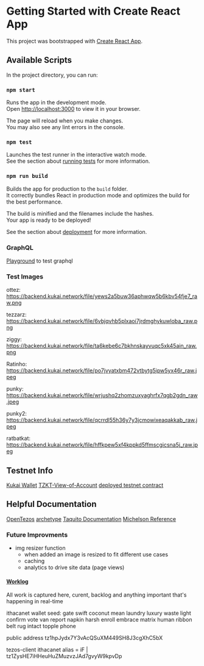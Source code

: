 # Getting Started with Create React App

This project was bootstrapped with [Create React App](https://github.com/facebook/create-react-app).

## Available Scripts

In the project directory, you can run:

### `npm start`

Runs the app in the development mode.\
Open [http://localhost:3000](http://localhost:3000) to view it in your browser.

The page will reload when you make changes.\
You may also see any lint errors in the console.

### `npm test`

Launches the test runner in the interactive watch mode.\
See the section about [running tests](https://facebook.github.io/create-react-app/docs/running-tests) for more information.

### `npm run build`

Builds the app for production to the `build` folder.\
It correctly bundles React in production mode and optimizes the build for the best performance.

The build is minified and the filenames include the hashes.\
Your app is ready to be deployed!

See the section about [deployment](https://facebook.github.io/create-react-app/docs/deployment) for more information.

### GraphQL

[Playground](https://studio.apollographql.com/sandbox/explorer) to test graphql

### Test Images

ottez: https://backend.kukai.network/file/yews2a5buw36aphwqw5b6kbv54fje7_raw.png

tezzarz: https://backend.kukai.network/file/6vbjqvhb5plxaoi7jrdmghykuwloba_raw.png

ziggy: https://backend.kukai.network/file/ta6kebe6c7bkhnskayvuqc5xk45ain_raw.png

Ratinho: https://backend.kukai.network/file/po7jvyatxbm472vtbytg5ipw5yx46r_raw.jpeg

punky: https://backend.kukai.network/file/wrjushq2zhomzuxyaghrfx7qgb2gdn_raw.jpeg

punky2: https://backend.kukai.network/file/qcrrdl55h36y7y3jcmowixeaqakkab_raw.jpeg

ratbatkat: https://backend.kukai.network/file/hffkpew5xf4kppkd5ffmscgicsna5j_raw.jpeg

## Testnet Info

[Kukai Wallet](https://hangzhounet.kukai.app/account/tz1PoPDTmv1hESn5JxwLRCL8r4ye3LV21p1a)
[TZKT-View-of-Account](https://hangzhounet.tzkt.io/KT1Roq4yG6AtjgDiKa5ARs9FHjwWzavQyfei/storage/228456)
[deployed testnet contract](https://tzkt.io/KT1FA9UaQLccspooEDMFDxaD3Uo53yyZEEtd/entrypoints)

## Helpful Documentation

[OpenTezos](https://opentezos.com/)
[archetype](https://docs.archetype-lang.org/contract-library/tokens/fa-1.2/formal-properties)
[Taquito Documentation](https://tezostaquito.io/docs/quick_start)
[Michelson Reference](https://liquidity-lang.org/doc/reference/michelson.html?highlight=if_left)

### Future Improvments

- img resizer function
  - when added an image is resized to fit different use cases
  - caching
  - analytics to drive site data (page views)

#### [Worklog](worklog.md)

All work is captured here, curent, backlog and anything important that's happening in real-time

ithacanet wallet seed:
gate swift coconut mean laundry luxury waste light confirm vote van report napkin harsh enroll embrace matrix human ribbon belt rug intact topple phone

public address
tz1hpJydx7Y3vAcQSuXM449SH8J3cgXhC5bX

tezos-client
ithacanet alias = iF | tz1ZysHE7iHHeuHuZMuzvzJAd7gvyW9kpvDp
